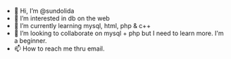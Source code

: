 - 👋 Hi, I’m @sundolida
- 👀 I’m interested in db on the web
- 🌱 I’m currently learning mysql, html, php & c++
- 💞️ I’m looking to collaborate on mysql + php but I need to learn more. I'm a beginner.
- 📫 How to reach me thru email.

<!---
sundolida/sundolida is a ✨ special ✨ repository because its `README.md` (this file) appears on your GitHub profile.
You can click the Preview link to take a look at your changes.
--->
